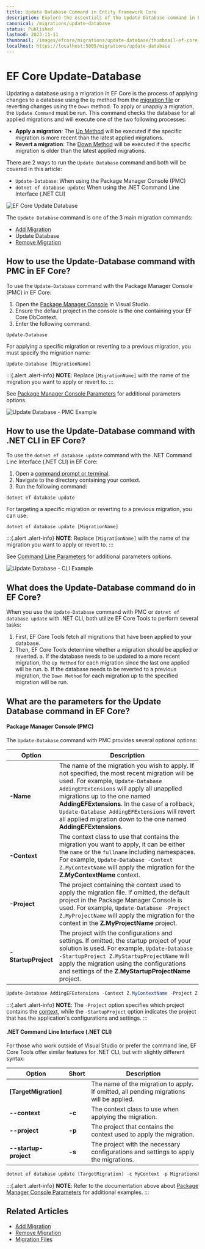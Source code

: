```yaml
---
title: Update Database Command in Entity Framework Core
description: Explore the essentials of the Update Database command in EF Core. Learn how to apply or revert migrations using the Up and Down methods, the differences between the Package Manager Console (PMC) and .NET CLI commands, and dive deep into their parameters. Keep your database in sync effortlessly!
canonical: /migrations/update-database
status: Published
lastmod: 2023-11-11
thumbnail: /images/efcore/migrations/update-database/thumbnail-ef-core-update-database.png
localhost: https://localhost:5005/migrations/update-database
---
```


# EF Core Update-Database

Updating a database using a migration in EF Core is the process of applying changes to a database using the `Up` method from the [migration file](/migrations/migration-files#up-method) or reverting changes using the `Down` method. To apply or unapply a migration, the `Update Command` must be run. This command checks the database for all applied migrations and will execute one of the two following processes:

- **Apply a migration**: The [Up Method](/migrations/migration-files#up-method) will be executed if the specific migration is more recent than the latest applied migrations.
- **Revert a migration**: The [Down Method](/migrations/migration-files#up-method) will be executed if the specific migration is older than the latest applied migrations.

There are 2 ways to run the `Update Database` command and both will be covered in this article:

- `Update-Database`: When using the Package Manager Console (PMC)
- `dotnet ef database update`: When using the .NET Command Line Interface (.NET CLI)

<div class="image-outer"><img src="/images/efcore/migrations/update-database/thumbnail-ef-core-update-database.png" loading="lazy" alt="EF Core Update Database"></div>

The `Update Database` command is one of the 3 main migration commands:

- [Add Migration](/migrations/add-migration)
- Update Database
- [Remove Migration](/migrations/remove-migration)

## How to use the Update-Database command with PMC in EF Core?

To use the `Update-Database` command with the Package Manager Console (PMC) in EF Core:

1. Open the [Package Manager Console](/migrations/commands/pmc-commands) in Visual Studio.
2. Ensure the default project in the console is the one containing your EF Core DbContext.
3. Enter the following command:

```
Update-Database
```

For applying a specific migration or reverting to a previous migration, you must specify the migration name:

```
Update-Database [MigrationName]
```

:::{.alert .alert-info}
**NOTE**: Replace `[MigrationName]` with the name of the migration you want to apply or revert to.
:::

See [Package Manager Console Parameters](#what-are-the-parameters-for-the-update-database-command-in-ef-core) for additional parameters options.

<div class="image-outer"><img src="/images/efcore/migrations/update-database/how-to-use-update-database-command-with-pmc-in-ef-core.png" loading="lazy" alt="Update Database - PMC Example"></div>

## How to use the Update-Database command with .NET CLI in EF Core?

To use the `dotnet ef database update` command with the .NET Command Line Interface (.NET CLI) in EF Core:

1. Open a [command prompt or terminal](/migrations/commands/cli-commands).
2. Navigate to the directory containing your context.
3. Run the following command:
```
dotnet ef database update
```

For targeting a specific migration or reverting to a previous migration, you can use:

```
dotnet ef database update [MigrationName]
```

:::{.alert .alert-info}
**NOTE**: Replace `[MigrationName]` with the name of the migration you want to apply or revert to.
:::

See [Command Line Parameters](#net-command-line-interface.net-cli) for additional parameters options.

<div class="image-outer"><img src="/images/efcore/migrations/update-database/how-to-use-update-database-command-with-net-cli-in-ef-core.png" loading="lazy" alt="Update Database - CLI Example"></div>

## What does the Update-Database command do in EF Core?

When you use the `Update-Database` command with PMC or `dotnet ef database update` with .NET CLI, both utilize EF Core Tools to perform several tasks:

1. First, EF Core Tools fetch all migrations that have been applied to your database.
2. Then, EF Core Tools determine whether a migration should be applied or reverted.
   a. If the database needs to be updated to a more recent migration, the `Up Method` for each migration since the last one applied will be run.
   b. If the database needs to be reverted to a previous migration, the `Down Method` for each migration up to the specified migration will be run.

## What are the parameters for the Update Database command in EF Core?

#### Package Manager Console (PMC)

The `Update-Database` command with PMC provides several optional options:

| Option | Description |
| ------ | ----------- |
| **-Name** | The name of the migration you wish to apply. If not specified, the most recent migration will be used. For example, `Update-Database AddingEFExtensions` will apply all unapplied migrations up to the one named **AddingEFExtensions**. In the case of a rollback, `Update-Database AddingEFExtensions` will revert all applied migration down to the one named **AddingEFExtensions**.  |
| **-Context** | The context class to use that contains the migration you want to apply, it can be either the `name` or the `fullname` including namespaces. For example, `Update-Database -Context Z.MyContextName` will apply the migration for the **Z.MyContextName** context. |
| **-Project** | The project containing the context used to apply the migration file. If omitted, the default project in the Package Manager Console is used. For example, `Update-Database -Project Z.MyProjectName` will apply the migration for the context in the **Z.MyProjectName** project. |
| **-StartupProject** | The project with the configurations and settings. If omitted, the startup project of your solution is used. For example, `Update-Database -StartupProject Z.MyStartupProjectName` will apply the migration using the configurations and settings of the **Z.MyStartupProjectName** project. |

```csharp
Update-Database AddingEFExtensions -Context Z.MyContextName -Project Z.MyProjectName -StartupProject Z.MyStartupProjectName
```

:::{.alert .alert-info}
**NOTE**: The `-Project` option specifies which project contains the [context](/dbcontext), while the `-StartupProject` option indicates the project that has the application's configurations and settings.
:::

#### .NET Command Line Interface (.NET CLI)

For those who work outside of Visual Studio or prefer the command line, EF Core Tools offer similar features for .NET CLI, but with slightly different syntax:

| Option | Short |  Description |
| ------ | ----- |  ----------- |
| **[TargetMigration]** | | The name of the migration to apply. If omitted, all pending migrations will be applied. |  
| **--context** | **-c** | The context class to use when applying the migration. |  
| **--project** | **-p** | The project that contains the context used to apply the migration. |  
| **--startup-project** | **-s** | The project with the necessary configurations and settings to apply the migrations. |

```csharp
dotnet ef database update [TargetMigration] -c MyContext -p MigrationsProject -s StartupProject
```

:::{.alert .alert-info}
**NOTE**: Refer to the documentation above about [Package Manager Console Parameters](/migrations/update-database#what-are-the-parameters-for-the-update-database-command-in-ef-core) for additional examples.
:::

## Related Articles

- [Add Migration](/migrations/add-migration)
- [Remove Migration](/migrations/remove-migration)
- [Migration Files](/migrations/migration-files)